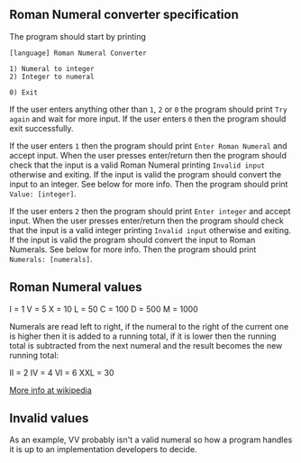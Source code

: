 ## Roman Numeral converter specification

The program should start by printing

```
[language] Roman Numeral Converter

1) Numeral to integer
2) Integer to numeral

0) Exit
```

If the user enters anything other than `1`, `2` or `0` the program should print `Try again` and wait for more input.
If the user enters `0` then the program should exit successfully.

If the user enters `1` then the program should print `Enter Roman Numeral` and accept input.
When the user presses enter/return then the program should check that the input is a valid Roman Numeral printing `Invalid input` otherwise and exiting.
If the input is valid the program should convert the input to an integer. See below for more info.
Then the program should print `Value: [integer]`.

 If the user enters `2` then the program should print `Enter integer` and accept input.
When the user presses enter/return then the program should check that the input is a valid integer printing `Invalid input` otherwise and exiting.
If the input is valid the program should convert the input to Roman Numerals. See below for more info.
Then the program should print `Numerals: [numerals]`.

## Roman Numeral values

I = 1
V = 5
X = 10
L = 50
C = 100
D = 500
M = 1000

Numerals are read left to right, if the numeral to the right of the current one is higher then it is added to a running total, if it is lower then the running total is subtracted from the next numeral and the result becomes the new running total:

II = 2
IV = 4
VI = 6
XXL = 30

[More info at wikipedia](https://en.wikipedia.org/wiki/Roman_numerals)

## Invalid values

As an example, VV probably isn't a valid numeral so how a program handles it is up to an implementation developers to decide.